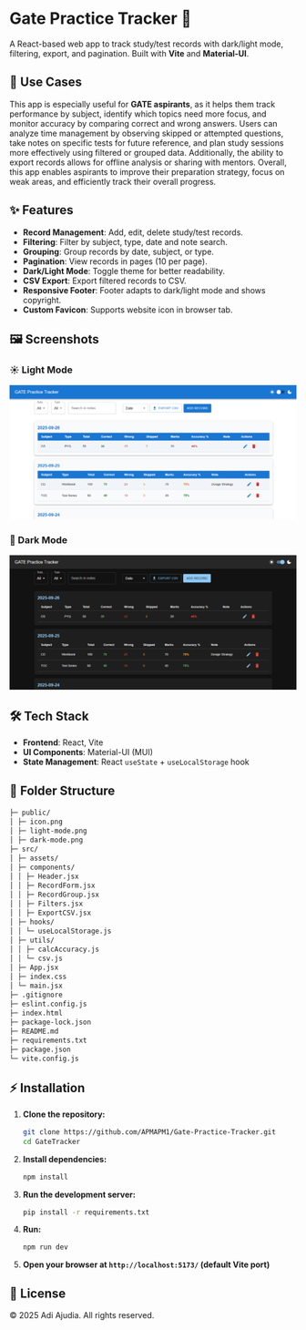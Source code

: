 # Gate Practice Tracker 📝

A React-based web app to track study/test records with dark/light mode, filtering, export, and pagination. Built with **Vite** and **Material-UI**.

## 🎯 Use Cases

This app is especially useful for **GATE aspirants**, as it helps them track performance by subject, identify which topics need more focus, and monitor accuracy by comparing correct and wrong answers. Users can analyze time management by observing skipped or attempted questions, take notes on specific tests for future reference, and plan study sessions more effectively using filtered or grouped data. Additionally, the ability to export records allows for offline analysis or sharing with mentors. Overall, this app enables aspirants to improve their preparation strategy, focus on weak areas, and efficiently track their overall progress.

## ✨ Features

- **Record Management**: Add, edit, delete study/test records.
- **Filtering**: Filter by subject, type, date and note search.
- **Grouping**: Group records by date, subject, or type.
- **Pagination**: View records in pages (10 per page).
- **Dark/Light Mode**: Toggle theme for better readability.
- **CSV Export**: Export filtered records to CSV.
- **Responsive Footer**: Footer adapts to dark/light mode and shows copyright.
- **Custom Favicon**: Supports website icon in browser tab.

## 🖼 Screenshots

### ☀️ Light Mode

![Light Mode](./public/light-mode.png)

### 🌙 Dark Mode

![Dark Mode](./public/dark-mode.png)

## 🛠 Tech Stack

- **Frontend**: React, Vite
- **UI Components**: Material-UI (MUI)
- **State Management**: React `useState` + `useLocalStorage` hook

## 📂 Folder Structure

```plaintext
├─ public/
│ ├─ icon.png
│ ├─ light-mode.png
│ ├─ dark-mode.png
├─ src/
│ ├─ assets/
│ ├─ components/
│ │ ├─ Header.jsx
│ │ ├─ RecordForm.jsx
│ │ ├─ RecordGroup.jsx
│ │ ├─ Filters.jsx
│ │ ├─ ExportCSV.jsx
│ ├─ hooks/
│ │ └─ useLocalStorage.js
│ ├─ utils/
│ │ ├─ calcAccuracy.js
│ │ └─ csv.js
│ ├─ App.jsx
│ ├─ index.css
│ └─ main.jsx
├─ .gitignore
├─ eslint.config.js
├─ index.html
├─ package-lock.json
├─ README.md
├─ requirements.txt
├─ package.json
└─ vite.config.js
```

## ⚡ Installation

1. **Clone the repository:**

   ```bash
   git clone https://github.com/APMAPM1/Gate-Practice-Tracker.git
   cd GateTracker
   ```

2. **Install dependencies:**

   ```bash
   npm install
   ```

3. **Run the development server:**

   ```bash
   pip install -r requirements.txt
   ```

4. **Run:**

   ```bash
   npm run dev
   ```

5. **Open your browser at `http://localhost:5173/` (default Vite port)**

## 📜 License

© 2025 Adi Ajudia. All rights reserved.
